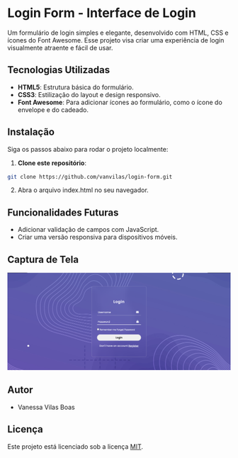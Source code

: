 # Login Form - Interface de Login

Um formulário de login simples e elegante, desenvolvido com HTML, CSS e ícones do Font Awesome. Esse projeto visa criar uma experiência de login visualmente atraente e fácil de usar.

## Tecnologias Utilizadas
- **HTML5**: Estrutura básica do formulário.
- **CSS3**: Estilização do layout e design responsivo.
- **Font Awesome**: Para adicionar ícones ao formulário, como o ícone do envelope e do cadeado.

## Instalação
Siga os passos abaixo para rodar o projeto localmente:

1. **Clone este repositório**:
 ```bash
git clone https://github.com/vanvilas/login-form.git
```
2. Abra o arquivo index.html no seu navegador.

## Funcionalidades Futuras
- Adicionar validação de campos com JavaScript.
- Criar uma versão responsiva para dispositivos móveis.

## Captura de Tela

![screenshot](screenshot.png)

## Autor
- Vanessa Vilas Boas

## Licença
Este projeto está licenciado sob a licença [MIT](LICENSE).
